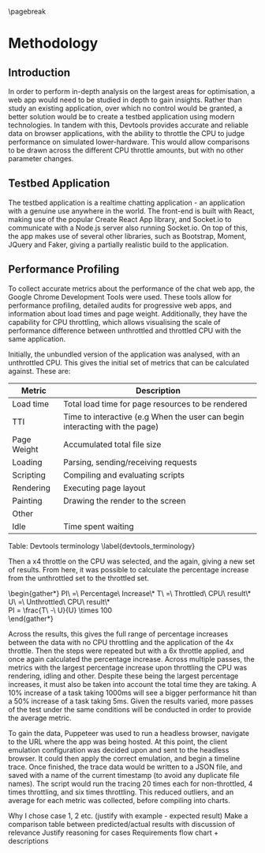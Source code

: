 \pagebreak

# Methodology

## Introduction

In order to perform in-depth analysis on the largest areas for optimisation, a web app would need to be studied in depth to gain insights. Rather than study an existing application, over which no control would be granted, a better solution would be to create a testbed application using modern technologies. In tandem with this, Devtools provides accurate and reliable data on browser applications, with the ability to throttle the CPU to judge performance on simulated lower-hardware. This would allow comparisons to be drawn across the different CPU throttle amounts, but with no other parameter changes.



## Testbed Application


The testbed application is a realtime chatting application - an application with a genuine use anywhere in the world. The front-end is built with React, making use of the popular Create React App library, and Socket.io to communicate with a Node.js server also running Socket.io. On top of this, the app makes use of several other libraries, such as Bootstrap, Moment, JQuery and Faker, giving a partially realistic build to the application.

## Performance Profiling

To collect accurate metrics about the performance of the chat web app, the Google Chrome Development Tools were used. These tools allow for performance profiling, detailed audits for progressive web apps, and information about load times and page weight. Additionally, they have the capability for CPU throttling, which allows visualising the scale of performance difference between unthrottled and throttled CPU with the same application.



Initially, the unbundled version of the application was analysed, with an unthrottled CPU. This gives the initial set of metrics that can be calculated against. These are: 

| Metric | Description |
|---|---|
| Load time | Total load time for page resources to be rendered |
| TTI | Time to interactive (e.g When the user can begin interacting with the page) |
| Page Weight | Accumulated total file size |
| Loading | Parsing, sending/receiving requests |
| Scripting | Compiling and evaluating scripts |
| Rendering | Executing page layout |
| Painting | Drawing the render to the screen |
| Other | |
| Idle | Time spent waiting |

Table: Devtools terminology \label{devtools_terminology}


Then a x4 throttle on the CPU was selected, and the again, giving a new set of results. From here, it was possible to calculate the percentage increase from the unthrottled set to the throttled set.

\begin{gather*}
PI\ =\ Percentage\ Increase\\*
T\ =\ Throttled\ CPU\ result\\*
U\ =\ Unthrottled\ CPU\ result\\*  
PI = \frac{T\ -\ U}{U} \times 100  
\end{gather*}

Across the results, this gives the full range of percentage increases between the data with no CPU throttling and the application of the 4x throttle. Then the steps were repeated but with a 6x throttle applied, and once again calculated the percentage increase. Across multiple passes, the metrics with the largest percentage increase upon throttling the CPU was rendering, idling and other. Despite these being the largest percentage increases, it must also be taken into account the total time they are taking. A 10% increase of a task taking 1000ms will see a bigger performance hit than a 50% increase of a task taking 5ms. Given the results varied, more passes of the test under the same conditions will be conducted in order to provide the average metric.

To gain the data, Puppeteer was used to run a headless browser, navigate to the URL where the app was being hosted. At this point, the client emulation configuration was decided upon and sent to the headless browser. It could then apply the correct emulation, and begin a timeline trace. Once finished, the trace data would be written to a JSON file, and saved with a name of the current timestamp (to avoid any duplicate file names). The script would run the tracing 20 times each for non-throttled, 4 times throttling, and six times throttling. This reduced outliers, and an average for each metric was collected, before compiling into charts. 



Why I chose case 1, 2 etc. (justify with example - expected result)
Make a comparison table between predicted/actual results with discussion of relevance
Justify reasoning for cases
Requirements flow chart + descriptions









